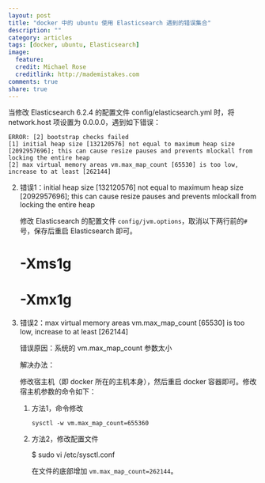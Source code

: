 ```yaml
---
layout: post
title: "docker 中的 ubuntu 使用 Elasticsearch 遇到的错误集合"
description: ""
category: articles
tags: [docker, ubuntu, Elasticsearch]
image:
  feature:
  credit: Michael Rose
  creditlink: http://mademistakes.com
comments: true
share: true
---
```


当修改 Elasticsearch 6.2.4 的配置文件 config/elasticsearch.yml 时，将 network.host 项设置为 0.0.0.0，遇到如下错误：

```
ERROR: [2] bootstrap checks failed
[1] initial heap size [132120576] not equal to maximum heap size [2092957696]; this can cause resize pauses and prevents mlockall from locking the entire heap
[2] max virtual memory areas vm.max_map_count [65530] is too low, increase to at least [262144]
```

2. 错误1：initial heap size [132120576] not equal to maximum heap size [2092957696]; this can cause resize pauses and prevents mlockall from locking the entire heap

    修改 Elasticsearch 的配置文件 `config/jvm.options`，取消以下两行前的`#`号，保存后重启 Elasticsearch 即可。

    # -Xms1g

    # -Xmx1g

2. 错误2：max virtual memory areas vm.max_map_count [65530] is too low, increase to at least [262144]

    错误原因：系统的 vm.max_map_count 参数太小

    解决办法：

    修改宿主机（即 docker 所在的主机本身），然后重启 docker 容器即可。修改宿主机参数的命令如下：

    1. 方法1，命令修改

        `sysctl -w vm.max_map_count=655360`

    2. 方法2，修改配置文件

        $ sudo vi /etc/sysctl.conf

        在文件的底部增加 `vm.max_map_count=262144`。